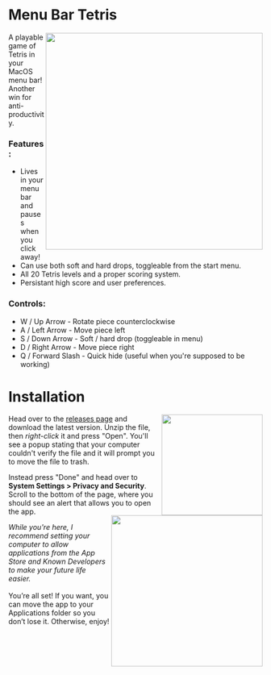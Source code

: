 <h1>Menu Bar Tetris</h1>
<img src=https://github.com/user-attachments/assets/53c2dac3-584d-44f0-a0e8-4fcee5faecc2/ height="430" align="right">
<div>
  <p>A playable game of Tetris in your MacOS menu bar! Another win for anti-productivity.</p>
  <h3>Features:</h3>
  <ul>
    <li>Lives in your menu bar and pauses when you click away!</li>
    <li>Can use both soft and hard drops, toggleable from the start menu.</li>
    <li>All 20 Tetris levels and a proper scoring system.</li>
    <li>Persistant high score and user preferences.</li>
  </ul>
  <h3>Controls:</h3>
  <ul>
    <li>W / Up Arrow - Rotate piece counterclockwise</li>
    <li>A / Left Arrow - Move piece left</li>
    <li>S / Down Arrow - Soft / hard drop (toggleable in menu)</li>
    <li>D / Right Arrow - Move piece right</li>
    <li>Q / Forward Slash - Quick hide (useful when you're supposed to be working)</li>
  </ul>
</div>
<h1>Installation</h1>
<div>
<img src="https://github.com/user-attachments/assets/35c99ebf-ac5a-4fb8-ab92-c392ca101880" width="200" align="right"/>
<p>Head over to the <a href="https://github.com/betafruit/MenuBarTetris/releases">releases page</a> and download the latest version. Unzip the file, then <i>right-click</i> it and press "Open". You'll see a popup stating that your computer couldn't verify the file and it will prompt you to move the file to trash.</p>
</div>
<div>
<img src="https://github.com/user-attachments/assets/bf742d32-7bf7-44a9-8367-916929f4f988" width="300" align="right"/>
<p>Instead press "Done" and head over to <b>System Settings > Privacy and Security</b>. Scroll to the bottom of the page, where you should see an alert that allows you to open the app.</p>
<i>While you're here, I recommend setting your computer to allow applications from the App Store and Known Developers to make your future life easier.</i>
</div>
<br/></i>You’re all set! If you want, you can move the app to your Applications folder so you don’t lose it. Otherwise, enjoy!</p>

